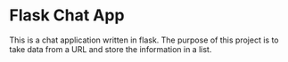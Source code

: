 <h1>Flask Chat App</h1>

<p>This is a chat application written in flask. The purpose of this project is to take data from a
 URL and store the information in a list.
</p>
